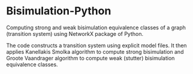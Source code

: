 # Bisimulation-Python
 Computing strong and weak bisimulation equivalence classes of a graph (transition system) using NetworkX package of Python.
 
 The code constructs a transition system using explicit model files. It then applies Kanellakis Smolka algorithm to compute strong bisimulation and Groote Vaandrager algorithm to compute weak (stutter) bisimulation equivalence classes.
